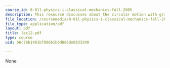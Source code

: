 ```yaml
---
course_id: 8-01l-physics-i-classical-mechanics-fall-2005
description: This resource discusses about the circular motion with gravity.
file_location: /coursemedia/8-01l-physics-i-classical-mechanics-fall-2005/b6c76b1481b708661b6d686de8833240_lec12.pdf
file_type: application/pdf
layout: pdf
title: lec12.pdf
type: course
uid: b6c76b1481b708661b6d686de8833240

---
```

None